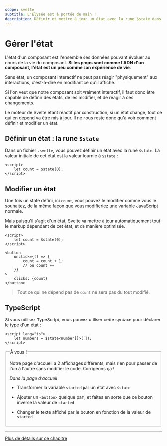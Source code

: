 ```yaml
---
scope: svelte
subtitle: L'Élysée est à portée de main !
description: Définir et mettre à jour un état avec la rune $state dans un composant Svelte 5
---
```


# Gérer l'état

L'état d'un composant est l'ensemble des données pouvant évoluer au cours de la vie du composant.
**Si les props sont comme l'ADN d'un composant, l'état est un peu comme son expérience de vie**.

Sans état, un composant interactif ne peut pas réagir "physiquement" aux interactions, c'est-à-dire
en modifiant ce qu'il affiche.

Si l'on veut que notre composant soit vraiment interactif, il faut donc être capable de définir des
états, de les modifier, et de réagir à ces changements.

Le moteur de Svelte étant réactif par construction, si un état change, tout ce qui en dépend va être
mis à jour. Il ne nous reste donc qu'à voir comment définir et modifier un état.

## Définir un état : la rune `$state`

Dans un fichier `.svelte`, vous pouvez définir un état avec la rune `$state`. La valeur initiale de
cet état est la valeur fournie à `$state` :

```svelte
<script>
	let count = $state(0);
</script>
```

## Modifier un état

Une fois un state défini, ici `count`, vous pouvez le modifier comme vous le souhaitez, de la même
façon que vous modifieriez une variable JavaScript normale.

Mais puisqu'il s'agit d'un état, Svelte va mettre à jour automatiquement tout le markup dépendant de
cet état, et de manière optimisée.

```svelte
<script>
	let count = $state(0);
</script>

<button
	onclick={() => {
		count = count + 1;
		// ou count ++
	}}
>
	clicks: {count}
</button>
```

> Tout ce qui ne dépend pas de `count` ne sera pas du tout modifié.

## TypeScript

Si vous utilisez TypeScript, vous pouvez utiliser cette syntaxe pour déclarer le type d'un état :

```svelte
<script lang="ts">
	let numbers = $state<number[]>([]);
</script>
```

<fieldset class='task'>
<legend>À vous !</legend>

Notre page d'accueil a 2 affichages différents, mais rien pour passer de l'un à l'autre sans
modifier le code. Corrigeons ça !

_Dans la page d'accueil_

- Transformer la variable `started` par un état avec `$state`

- Ajouter un `<button>` quelque part, et faites en sorte que ce bouton inverse la valeur de
  `started`

- Changer le texte affiché par le bouton en fonction de la valeur de `started`

</fieldset>

---

[Plus de détails sur ce chapitre](https://svelte-5-preview.vercel.app/docs/runes#$state)
